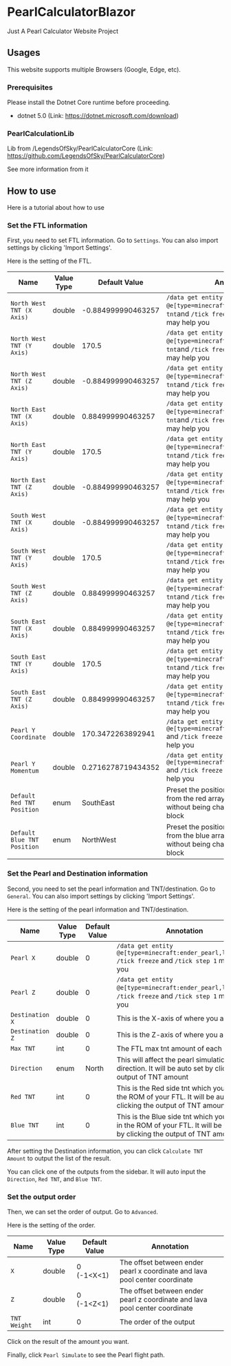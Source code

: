 # PearlCalculatorBlazor

Just A Pearl Calculator Website Project

## Usages

This website supports multiple Browsers (Google, Edge, etc).

### Prerequisites

Please install the Dotnet Core runtime before proceeding.

- dotnet 5.0 (Link: https://dotnet.microsoft.com/download)

### PearlCalculationLib

Lib from /LegendsOfSky/PearlCalculatorCore (Link: https://github.com/LegendsOfSky/PearlCalculatorCore)

See more information from it

## How to use

Here is a tutorial about how to use

### Set the FTL information

First, you need to set FTL information. Go to `Settings`. You can also import settings by clicking 'Import Settings'.

Here is the setting of the FTL.

| Name                        | Value Type | Default Value      | Annotation                                                                                                              |
| --------------------------- | ---------- | ------------------ | ----------------------------------------------------------------------------------------------------------------------- |
| `North West TNT (X Axis)`   | double     | -0.884999990463257 | `/data get entity @e[type=minecraft:tnt,limit=1]` or `/log tnt`and `/tick freeze` and `/tick step 1` may help you       |
| `North West TNT (Y Axis)`   | double     | 170.5              | `/data get entity @e[type=minecraft:tnt,limit=1]` or `/log tnt`and `/tick freeze` and `/tick step 1` may help you       |
| `North West TNT (Z Axis)`   | double     | -0.884999990463257 | `/data get entity @e[type=minecraft:tnt,limit=1]` or `/log tnt`and `/tick freeze` and `/tick step 1` may help you       |
| `North East TNT (X Axis)`   | double     | 0.884999990463257  | `/data get entity @e[type=minecraft:tnt,limit=1]` or `/log tnt`and `/tick freeze` and `/tick step 1` may help you       |
| `North East TNT (Y Axis)`   | double     | 170.5              | `/data get entity @e[type=minecraft:tnt,limit=1]` or `/log tnt`and `/tick freeze` and `/tick step 1` may help you       |
| `North East TNT (Z Axis)`   | double     | -0.884999990463257 | `/data get entity @e[type=minecraft:tnt,limit=1]` or `/log tnt`and `/tick freeze` and `/tick step 1` may help you       |
| `South West TNT (X Axis)`   | double     | -0.884999990463257 | `/data get entity @e[type=minecraft:tnt,limit=1]` or `/log tnt`and `/tick freeze` and `/tick step 1` may help you       |
| `South West TNT (Y Axis)`   | double     | 170.5              | `/data get entity @e[type=minecraft:tnt,limit=1]` or `/log tnt`and `/tick freeze` and `/tick step 1` may help you       |
| `South West TNT (Z Axis)`   | double     | 0.884999990463257  | `/data get entity @e[type=minecraft:tnt,limit=1]` or `/log tnt`and `/tick freeze` and `/tick step 1` may help you       |
| `South East TNT (X Axis)`   | double     | 0.884999990463257  | `/data get entity @e[type=minecraft:tnt,limit=1]` or `/log tnt`and `/tick freeze` and `/tick step 1` may help you       |
| `South East TNT (Y Axis)`   | double     | 170.5              | `/data get entity @e[type=minecraft:tnt,limit=1]` or `/log tnt`and `/tick freeze` and `/tick step 1` may help you       |
| `South East TNT (Z Axis)`   | double     | 0.884999990463257  | `/data get entity @e[type=minecraft:tnt,limit=1]` or `/log tnt`and `/tick freeze` and `/tick step 1` may help you       |
| `Pearl Y Coordinate`        | double     | 170.3472263892941  | `/data get entity @e[type=minecraft:ender_pearl,limit=1]` and `/tick freeze` and `/tick step 1` may help you            |
| `Pearl Y Momentum`          | double     | 0.2716278719434352 | `/data get entity @e[type=minecraft:ender_pearl,limit=1]` and `/tick freeze` and `/tick step 1` may help you            |
| `Default Red TNT Position`  | enum       | SouthEast          | Preset the position of the TNT duped from the red  array relative to the pearl without being changed by the slime block |
| `Default Blue TNT Position` | enum       | NorthWest          | Preset the position of the TNT duped from the blue array relative to the pearl without being changed by the slime block |

### Set the Pearl and Destination information

Second, you need to set the pearl information and TNT/destination. Go to `General`. You can also import settings by clicking 'Import Settings'.

Here is the setting of the pearl information and TNT/destination.

| Name           | Value Type | Default Value | Annotation                                                                                                                 |
| -------------- | ---------- | ------------- | -------------------------------------------------------------------------------------------------------------------------- |
| `Pearl X`      | double     | 0             | `/data get entity @e[type=minecraft:ender_pearl,limit=1]`  `/tick freeze` and `/tick step 1` may help you                  |
| `Pearl Z`      | double     | 0             | `/data get entity @e[type=minecraft:ender_pearl,limit=1]`, `/tick freeze` and `/tick step 1` may help you                  |
| `Destination X`| double     | 0             | This is the X-axis of where you are going                                                                                  |
| `Destination Z`| double     | 0             | This is the Z-axis of where you are going                                                                                  |
| `Max TNT`      | int        | 0             | The FTL max tnt amount of each side                                                                                        |
| `Direction`    | enum       | North         | This will affect the pearl simulation direction. It will be auto set by clicking the output of TNT amount                  |
| `Red TNT`      | int        | 0             | This is the Red side tnt which you store in the ROM of your FTL. It will be auto set by clicking the output of TNT amount  |
| `Blue TNT`     | int        | 0             | This is the Blue side tnt which you store in the ROM of your FTL. It will be auto set by clicking the output of TNT amount |

After setting the Destination information, you can click `Calculate TNT Amount` to output the list of the result.

You can click one of the outputs from the sidebar. It will auto input the `Direction`, `Red TNT`, and `Blue TNT`.

### Set the output order

Then, we can set the order of output. Go to `Advanced`.

Here is the setting of the order.

| Name         | Value Type | Default Value | Annotation                                                                  |
| ------------ | ---------- | ------------- | --------------------------------------------------------------------------- |
| `X`          | double     | 0 (-1<X<1)    | The offset between ender pearl x coordinate and lava pool center coordinate |
| `Z`          | double     | 0 (-1<Z<1)    | The offset between ender pearl z coordinate and lava pool center coordinate |
| `TNT Weight` | int        | 0             | The order of the output                                                     |

Click on the result of the amount you want.

Finally, click `Pearl Simulate` to see the Pearl flight path.
